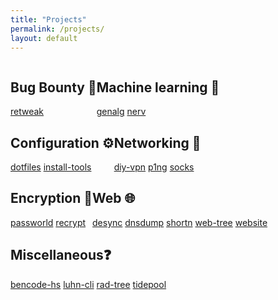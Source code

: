 ```yaml
---
title: "Projects"
permalink: /projects/
layout: default
---
```


<div>
  <div style="display: flex;">
    <div class="project-category">
      <h2>Bug Bounty 🐛</h2>
      <a class="project-link" href="/projects/retweak/">retweak</a>
    </div>
    <div class="project-category">
      <h2>Machine learning 🤖</h2>
      <a class="project-link" href="/projects/genalg/">genalg</a>
      <a class="project-link" href="/projects/nerv/">nerv</a>
    </div>
  </div>
  <div style="display: flex;">
    <div class="project-category">
      <h2>Configuration ⚙️</h2>
      <a class="project-link" href="/projects/dotfiles/">dotfiles</a>
      <a class="project-link" href="/projects/install-tools/">install-tools</a>
    </div>
    <div class="project-category">
      <h2>Networking 📶</h2>
      <a class="project-link" href="/projects/diy-vpn/">diy-vpn</a>
      <a class="project-link" href="/projects/p1ng/">p1ng</a>
      <a class="project-link" href="/projects/socks/">socks</a>
    </div>
  </div>
  <div style="display: flex;">
    <div class="project-category">
      <h2>Encryption 🔐</h2>
      <a class="project-link" href="/projects/passworld/">passworld</a>
      <a class="project-link" href="/projects/recrypt/">recrypt</a>
    </div>
    <div class="project-category">
      <h2>Web 🌐</h2>
      <a class="project-link" href="/projects/desync/">desync</a>
      <a class="project-link" href="/projects/dnsdump/">dnsdump</a>
      <a class="project-link" href="/projects/shortn/">shortn</a>
      <a class="project-link" href="/projects/web-tree/">web-tree</a>
      <a class="project-link" href="/projects/this-website/">website</a>
    </div>
  </div>
  <div style="display: flex;">
    <div class="project-category">
      <h2>Miscellaneous❓</h2>
      <a class="project-link" href="/projects/bencode-hs/">bencode-hs</a>
      <a class="project-link" href="/projects/luhn-cli/">luhn-cli</a>
      <a class="project-link" href="/projects/rad-tree/">rad-tree</a>
      <a class="project-link" href="/projects/tidepool/">tidepool</a>
    </div>
    <div class="project-category"></div>
  </div>
</div>
